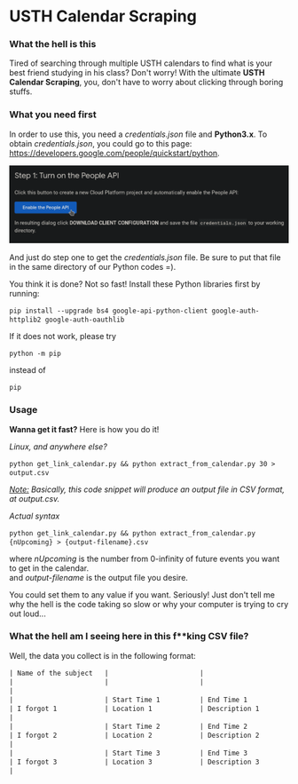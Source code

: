 # USTH Calendar Scraping

### What the hell is this
Tired of searching through multiple USTH calendars to find what is your best friend studying in his class? Don't worry! With the ultimate **USTH Calendar Scraping**, you, don't have to worry about clicking through boring stuffs.

### What you need first
In order to use this, you need a *credentials.json* file and **Python3.x**. To obtain *credentials.json*, you could go to this page: <ins>https://developers.google.com/people/quickstart/python</ins>.

![alt text](img/quick-start-python-page.png "Title")

And just do step one to get the *credentials.json* file. Be sure to put that file in the same directory of our Python codes =).

You think it is done? Not so fast! Install these Python libraries first by running:
```
pip install --upgrade bs4 google-api-python-client google-auth-httplib2 google-auth-oauthlib
```

If it does not work, please try 

```
python -m pip
```

instead of 

```
pip
```

### Usage
**Wanna get it fast?** Here is how you do it!

*Linux, and anywhere else?*

```
python get_link_calendar.py && python extract_from_calendar.py 30 > output.csv 
```

<ins>*Note:*</ins> *Basically, this code snippet will produce an output file in CSV format, at output.csv.*

*Actual syntax*
```
python get_link_calendar.py && python extract_from_calendar.py {nUpcoming} > {output-filename}.csv
```

where *nUpcoming* is the number from 0-infinity of future events you want to get in the calendar. </br> 
and *output-filename* is the output file you desire.

You could set them to any value if you want. Seriously! Just don't tell me why the hell is the code taking so slow or why your computer is trying to cry out loud...

### What the hell am I seeing here in this f**king CSV file?
Well, the data you collect is in the following format:
```
| Name of the subject   |                       |                       |                       |                       |                       |
|                       | Start Time 1          | End Time 1            | I forgot 1            | Location 1            | Description 1         |
|                       | Start Time 2          | End Time 2            | I forgot 2            | Location 2            | Description 2         |
|                       | Start Time 3          | End Time 3            | I forgot 3            | Location 3            | Description 3         |
```

